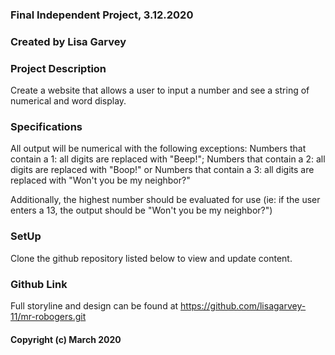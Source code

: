 ### Final Independent Project, 3.12.2020

### Created by Lisa Garvey

### Project Description

Create a website that allows a user to input a number and see a string of numerical and word display.

### Specifications

All output will be numerical with the following exceptions:
Numbers that contain a 1: all digits are replaced with "Beep!"; 
Numbers that contain a 2: all digits are replaced with "Boop!" or 
Numbers that contain a 3: all digits are replaced with "Won't you be my neighbor?"

Additionally, the highest number should be evaluated for use (ie: if the user enters a 13, the output should be "Won't you be my neighbor?")

### SetUp

Clone the github repository listed below to view and update content.

### Github Link

Full storyline and design can be found at https://github.com/lisagarvey-11/mr-robogers.git

#### Copyright (c) March 2020